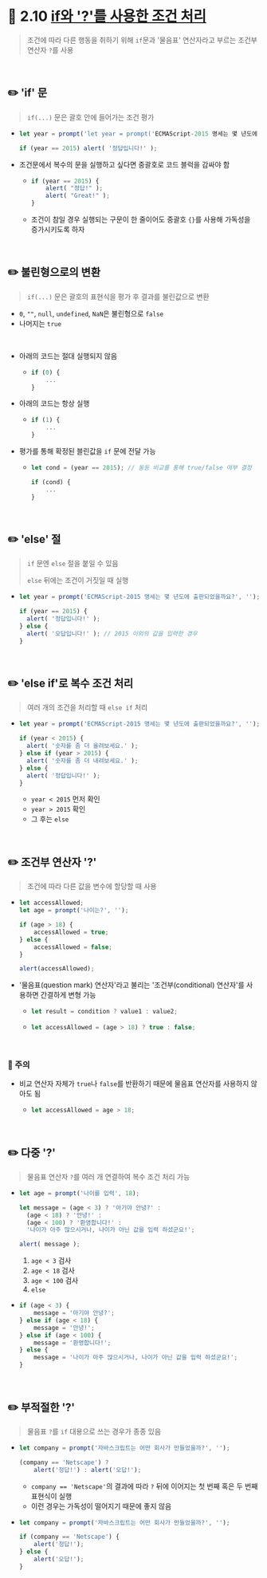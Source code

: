 # 📄 2.10 [if와 '?'를 사용한 조건 처리](https://ko.javascript.info/ifelse)

> 조건에 따라 다른 행동을 취하기 위해 `if`문과 '물음표' 연산자라고 부르는 조건부 연산자  `?`를 사용

<br>

## ✏️ 'if' 문

> `if(...)` 문은 괄호 안에 들어가는 조건 평가

- ```js
  let year = prompt('let year = prompt('ECMAScript-2015 명세는 몇 년도에 출판되었을까요?', '');
  
  if (year == 2015) alert( '정답입니다!' );
  ```

- 조건문에서 복수의 문을 실행하고 싶다면 중괄호로 코드 블럭을 감싸야 함

  - ```js
    if (year == 2015) {
        alert( "정답!" );
        alert( "Great!" );
    }
    ```

  - 조건이 참일 경우 실행되는 구문이 한 줄이어도 중괄호 `{}`를 사용해 가독성을 증가시키도록 하자

<br>

## ✏️ 불린형으로의 변환

> `if(...)` 문은 괄호의 표현식을 평가 후 결과를 불린값으로 변환

- `0`, `""`, `null`, `undefined`, `NaN`은 불린형으로 `false`
- 나머지는 `true`

<br>

- 아래의 코드는 절대 실행되지 않음

  - ```js
    if (0) {
        ...
    }
    ```

- 아래의 코드는 항상 실행

  - ```js
    if (1) {
        ...
    }
    ```

- 평가를 통해 확정된 블린값을 `if` 문에 전달 가능

  - ```js
    let cond = (year == 2015); // 동등 비교를 통해 true/false 여부 결정
    
    if (cond) {
        ...
    }
    ```

<br>

## ✏️ 'else' 절

> `if` 문엔 `else` 절을 붙일 수 있음
>
> `else` 뒤에는 조건이 거짓일 때 실행

- ```js
  let year = prompt('ECMAScript-2015 명세는 몇 년도에 출판되었을까요?', '');
  
  if (year == 2015) {
    alert( '정답입니다!' );
  } else {
    alert( '오답입니다!' ); // 2015 이외의 값을 입력한 경우
  }
  ```

<br>

## ✏️ 'else if'로 복수 조건 처리

> 여러 개의 조건을 처리할 때 `else if` 처리

- ```js
  let year = prompt('ECMAScript-2015 명세는 몇 년도에 출판되었을까요?', '');
  
  if (year < 2015) {
    alert( '숫자를 좀 더 올려보세요.' );
  } else if (year > 2015) {
    alert( '숫자를 좀 더 내려보세요.' );
  } else {
    alert( '정답입니다!' );
  }
  ```

  - `year < 2015` 먼저 확인
  - `year > 2015` 확인
  - 그 후는 `else`

<br>

## ✏️ 조건부 연산자 '?'

> 조건에 따라 다른 값을 변수에 할당할 때 사용

- ```js
  let accessAllowed;
  let age = prompt('나이는?', '');
  
  if (age > 18) {
      accessAllowed = true;
  } else {
      accessAllowed = false;
  }
  
  alert(accessAllowed);
  ```

- '물음표(question mark) 연산자'라고 불리는 '조건부(conditional) 연산자'를 사용하면 간결하게 변형 가능

  - ```js
    let result = condition ? value1 : value2;
    ```

  - ```js
    let accessAllowed = (age > 18) ? true : false;
    ```

<br>

### 🚨 주의

- 비교 연산자 자체가 `true`나 `false`를 반환하기 때문에 물음표 연산자를 사용하지 않아도 됨

  - ```js
    let accessAllowed = age > 18;
    ```

<br>

## ✏️ 다중 '?'

> 물음표 연산자 `?`를 여러 개 연결하여 복수 조건 처리 가능

- ```js
  let age = prompt('나이를 입력', 18);
  
  let message = (age < 3) ? '아기야 안녕?' :
  	(age < 18) ? '안녕!' :
  	(age < 100) ? '환영합니다!' :
  	'나이가 아주 많으시거나, 나이가 아닌 값을 입력 하셨군요!';
  
  alert( message );
  ```

  1. `age < 3` 검사
  2. `age < 18` 검사
  3. `age < 100` 검사
  4. `else`

- ```js
  if (age < 3) {
      message = '아기야 안녕?';
  } else if (age < 18) {
      message = '안녕!';
  } else if (age < 100) {
      message = '환영합니다!';
  } else {
      message = '나이가 아주 많으시거나, 나이가 아닌 값을 입력 하셨군요!';
  }
  ```

<br>

## ✏️ 부적절한 '?'

> 물음표 `?`를 `if` 대용으로 쓰는 경우가 종종 있음

- ```js
  let company = prompt('자바스크립트는 어떤 회사가 만들었을까?', '');
  
  (company == 'Netscape') ?
      alert('정답!') : alert('오답!');
  ```

  - `company == 'Netscape'`의 결과에 따라 `?` 뒤에 이어지는 첫 번째 혹은 두 번째 표현식이 실행
  - 이런 경우는 가독성이 떨어지기 때문에 좋지 않음

- ```js
  let company = prompt('자바스크립트는 어떤 회사가 만들었을까?', '');
  
  if (company == 'Netscape') {
      alert('정답!');
  } else {
      alert('오답!');
  }
  ```